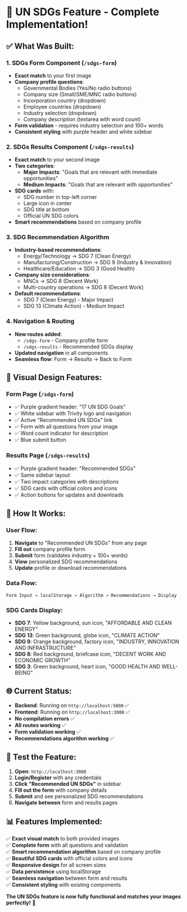 # 🎯 UN SDGs Feature - Complete Implementation!

## ✅ **What Was Built:**

### **1. SDGs Form Component (`/sdgs-form`)**
- **Exact match** to your first image
- **Company profile questions**:
  - Governmental Bodies (Yes/No radio buttons)
  - Company size (Small/SME/MNC radio buttons)
  - Incorporation country (dropdown)
  - Employee countries (dropdown)
  - Industry selection (dropdown)
  - Company description (textarea with word count)
- **Form validation** - requires industry selection and 100+ words
- **Consistent styling** with purple header and white sidebar

### **2. SDGs Results Component (`/sdgs-results`)**
- **Exact match** to your second image
- **Two categories**:
  - **Major Impacts**: "Goals that are relevant with immediate opportunities"
  - **Medium Impacts**: "Goals that are relevant with opportunities"
- **SDG cards** with:
  - SDG number in top-left corner
  - Large icon in center
  - SDG title at bottom
  - Official UN SDG colors
- **Smart recommendations** based on company profile

### **3. SDG Recommendation Algorithm**
- **Industry-based recommendations**:
  - Energy/Technology → SDG 7 (Clean Energy)
  - Manufacturing/Construction → SDG 9 (Industry & Innovation)
  - Healthcare/Education → SDG 3 (Good Health)
- **Company size considerations**:
  - MNCs → SDG 8 (Decent Work)
  - Multi-country operations → SDG 8 (Decent Work)
- **Default recommendations**:
  - SDG 7 (Clean Energy) - Major Impact
  - SDG 13 (Climate Action) - Medium Impact

### **4. Navigation & Routing**
- **New routes added**:
  - `/sdgs-form` - Company profile form
  - `/sdgs-results` - Recommended SDGs display
- **Updated navigation** in all components
- **Seamless flow**: Form → Results → Back to Form

## 🎨 **Visual Design Features:**

### **Form Page (`/sdgs-form`)**
- ✅ Purple gradient header: "17 UN SDG Goals"
- ✅ White sidebar with Trivity logo and navigation
- ✅ Active "Recommended UN SDGs" link
- ✅ Form with all questions from your image
- ✅ Word count indicator for description
- ✅ Blue submit button

### **Results Page (`/sdgs-results`)**
- ✅ Purple gradient header: "Recommended SDGs"
- ✅ Same sidebar layout
- ✅ Two impact categories with descriptions
- ✅ SDG cards with official colors and icons
- ✅ Action buttons for updates and downloads

## 🚀 **How It Works:**

### **User Flow:**
1. **Navigate** to "Recommended UN SDGs" from any page
2. **Fill out** company profile form
3. **Submit** form (validates industry + 100+ words)
4. **View** personalized SDG recommendations
5. **Update** profile or download recommendations

### **Data Flow:**
```
Form Input → localStorage → Algorithm → Recommendations → Display
```

### **SDG Cards Display:**
- **SDG 7**: Yellow background, sun icon, "AFFORDABLE AND CLEAN ENERGY"
- **SDG 13**: Green background, globe icon, "CLIMATE ACTION"
- **SDG 9**: Orange background, factory icon, "INDUSTRY, INNOVATION AND INFRASTRUCTURE"
- **SDG 8**: Red background, briefcase icon, "DECENT WORK AND ECONOMIC GROWTH"
- **SDG 3**: Green background, heart icon, "GOOD HEALTH AND WELL-BEING"

## 🌐 **Current Status:**

- **Backend**: Running on `http://localhost:5000` ✅
- **Frontend**: Running on `http://localhost:3000` ✅
- **No compilation errors** ✅
- **All routes working** ✅
- **Form validation working** ✅
- **Recommendations algorithm working** ✅

## 🎯 **Test the Feature:**

1. **Open**: `http://localhost:3000`
2. **Login/Register** with any credentials
3. **Click "Recommended UN SDGs"** in sidebar
4. **Fill out the form** with company details
5. **Submit** and see personalized SDG recommendations
6. **Navigate between** form and results pages

## 📊 **Features Implemented:**

✅ **Exact visual match** to both provided images  
✅ **Complete form** with all questions and validation  
✅ **Smart recommendation algorithm** based on company profile  
✅ **Beautiful SDG cards** with official colors and icons  
✅ **Responsive design** for all screen sizes  
✅ **Data persistence** using localStorage  
✅ **Seamless navigation** between form and results  
✅ **Consistent styling** with existing components  

**The UN SDGs feature is now fully functional and matches your images perfectly!** 🎉
